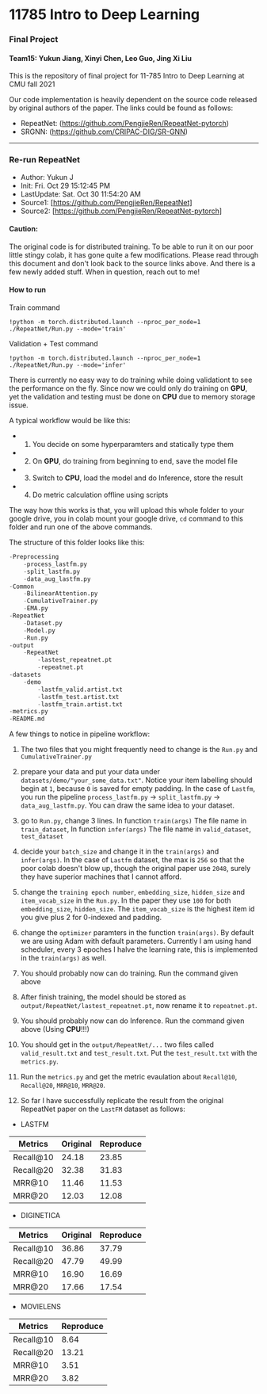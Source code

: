 # 11785 Intro to Deep Learning
### Final Project 
#### Team15: Yukun Jiang, Xinyi Chen, Leo Guo, Jing Xi Liu

This is the repository of final project for 11-785 Intro to Deep Learning at CMU fall 2021

Our code implementation is heavily dependent on the source code released by original authors of the paper. The links could be found as follows:

+ RepeatNet: (https://github.com/PengjieRen/RepeatNet-pytorch)
+ SRGNN: (https://github.com/CRIPAC-DIG/SR-GNN)

--- 

### Re-run RepeatNet

+ Author: Yukun J
+ Init: Fri. Oct 29 15:12:45 PM
+ LastUpdate: Sat. Oct 30 11:54:20 AM
+ Source1: [https://github.com/PengjieRen/RepeatNet]
+ Source2: [https://github.com/PengjieRen/RepeatNet-pytorch]

#### Caution:

The original code is for distributed training. To be able to run it on our poor little stingy colab, it has gone quite a few modifications. Please read through this document and don't look back to the source links above. And there is a few newly added stuff. When in question, reach out to me!

#### How to run

Train command

```
!python -m torch.distributed.launch --nproc_per_node=1 ./RepeatNet/Run.py --mode='train'
```

Validation + Test command
```
!python -m torch.distributed.launch --nproc_per_node=1 ./RepeatNet/Run.py --mode='infer'
```

There is currently no easy way to do training while doing validationt to see the performance on the fly. Since now we could only do training on **GPU**, yet the validation and testing must be done on **CPU** due to memory storage issue.

A typical workflow would be like this:

+ 1. You decide on some hyperparamters and statically type them
+ 2. On **GPU**, do training from beginning to end, save the model file
+ 3. Switch to **CPU**, load the model and do Inference, store the result
+ 4. Do metric calculation offline using scripts

The way how this works is that, you will upload this whole folder to your google drive, you in colab mount your google drive, `cd` command to this folder and run one of the above commands.

The structure of this folder looks like this:

```python
-Preprocessing
    -process_lastfm.py
    -split_lastfm.py
    -data_aug_lastfm.py
-Common
    -BilinearAttention.py
    -CumulativeTrainer.py
    -EMA.py
-RepeatNet
    -Dataset.py
    -Model.py
    -Run.py
-output
    -RepeatNet
        -lastest_repeatnet.pt
        -repeatnet.pt
-datasets
    -demo
        -lastfm_valid.artist.txt
        -lastfm_test.artist.txt
        -lastfm_train.artist.txt
-metrics.py
-README.md
```

A few things to notice in pipeline workflow:

1. The two files that you might frequently need to change is the `Run.py` and `CumulativeTrainer.py`

2. prepare your data and put your data under `datasets/demo/"your_some_data.txt"`. Notice your item labelling should begin at `1`, because `0` is saved for empty padding. In the case of `Lastfm`, you run the pipeline `process_lastfm.py` -> `split_lastfm.py` -> `data_aug_lastfm.py`. You can draw the same idea to your dataset.

3. go to `Run.py`, change 3 lines. In function `train(args)` The file name in `train_dataset`, In function `infer(args)` The file name in `valid_dataset`, `test_dataset`

4. decide your `batch_size` and change it in the `train(args)` and `infer(args)`. In the case of `Lastfm` dataset, the max is `256` so that the poor colab doesn't blow up, though the original paper use `2048`, surely they have superior machines that I cannot afford.

5. change the `training epoch number`, `embedding_size`, `hidden_size` and `item_vocab_size` in the `Run.py`. In the paper they use `100` for both `embedding_size`, `hidden_size`. The `item_vocab_size` is the highest item id you give plus 2 for 0-indexed and padding. 

6. change the `optimizer` paramters in the function `train(args)`. By default we are using Adam with default parameters. Currently I am using hand scheduler, every 3 epoches I halve the learning rate, this is implemented in the `train(args)` as well.

7. You should probably now can do training. Run the command given above

8. After finish training, the model should be stored as `output/RepeatNet/lastest_repeatnet.pt`, now rename it to `repeatnet.pt`.

9. You should probably now can do Inference. Run the command given above (Using **CPU**!!!)

10. You should get in the `output/RepeatNet/...` two files called `valid_result.txt` and `test_result.txt`. Put the `test_result.txt` with the `metrics.py`. 

11. Run the `metrics.py` and get the metric evaulation about `Recall@10`, `Recall@20`, `MRR@10`, `MRR@20`.

12. So far I have successfully replicate the result from the original RepeatNet paper on the `LastFM` dataset as follows:


+ LASTFM

| Metrics   | Original | Reproduce |
|-----------|----------|-----------|
| Recall@10 | 24.18    | 23.85     |
| Recall@20 | 32.38    | 31.83     |
| MRR@10    | 11.46    | 11.53     |
| MRR@20    | 12.03    | 12.08     |


+ DIGINETICA

| Metrics   | Original | Reproduce |
|-----------|----------|-----------|
| Recall@10 | 36.86    | 37.79     |
| Recall@20 | 47.79    | 49.99     |
| MRR@10    | 16.90    | 16.69     |
| MRR@20    | 17.66    | 17.54     |

+ MOVIELENS

| Metrics   | Reproduce |
|-----------|-----------|
| Recall@10 | 8.64      |
| Recall@20 | 13.21     |
| MRR@10    | 3.51      |
| MRR@20    | 3.82      |


